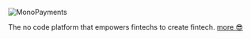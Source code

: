 ![MonoPayments](./profile/monopaymenets.png)

The no code platform that empowers fintechs to create fintech. [more 😎](https://github.com/monopayments/about)
